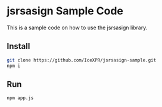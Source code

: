 # jsrsasign Sample Code
This is a sample code on how to use the jsrsasign library.

## Install 
``` bash
git clone https://github.com/IceXPR/jsrsasign-sample.git
npm i
```

## Run
``` bash
npm app.js
```